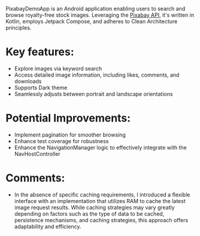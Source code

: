 
PixabayDemoApp is an Android application enabling users to search and browse royalty-free stock
images. Leveraging the [Pixabay API](https://pixabay.com/), it's written in Kotlin, employs
Jetpack Compose, and adheres to Clean Architecture principles.

# Key features:
- Explore images via keyword search
- Access detailed image information, including likes, comments, and downloads
- Supports Dark theme
- Seamlessly adjusts between portrait and landscape orientations

# Potential Improvements:
- Implement pagination for smoother browsing
- Enhance test coverage for robustness
- Enhance the NavigationManager logic to effectively integrate with the NavHostController

# Comments:
- In the absence of specific caching requirements, I introduced a flexible interface with an
  implementation that utilizes RAM to cache the latest image request results. While caching
  strategies may vary greatly depending on factors such as the type of data to be cached,
  persistence mechanisms, and caching strategies, this approach offers adaptability and efficiency.